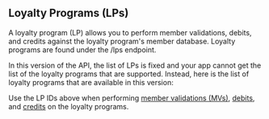 ## Loyalty Programs (LPs)

A loyalty program (LP) allows you to perform member validations, debits, and credits against the loyalty program's member database. Loyalty programs are found under the /lps endpoint.

In this version of the API, the list of LPs is fixed and your app cannot get the list of the loyalty programs that are supported. Instead, here is the list of loyalty programs that are available in this version:



Use the LP IDs above when performing [member validations (MVs)](#member-validations), [debits](#debits), and [credits](#credits) on the loyalty programs.



